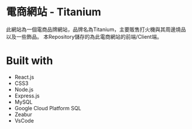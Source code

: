  # 電商網站 - Titanium
此網站為一個電商品牌網站，品牌名為Titanium，主要販售打火機與其周邊燒品以及一些飾品。
本Repository儲存的為此電商網站的前端/Client端。
 # Built with
  - React.js
  - CSS3
  - Node.js
  - Express.js
  - MySQL
  - Google Cloud Platform SQL
  - Zeabur
  - VsCode
